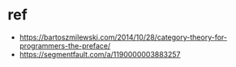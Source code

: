 # ref
- https://bartoszmilewski.com/2014/10/28/category-theory-for-programmers-the-preface/
- https://segmentfault.com/a/1190000003883257
